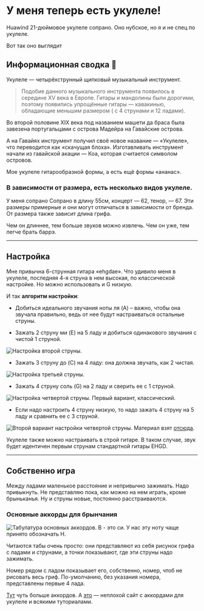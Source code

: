# У меня теперь есть укулеле!
Huawind 21-дюймовое укулеле сопрано. Оно нубское, но я и не спец по укулеле.

Вот так оно выглядит
## Информационная сводка 🧐
Укулеле — четырёхструнный щипковый музыкальный инструмент.

>Подобие данного музыкального инструмента появилось в середине XV века в Европе. Гитары и мандолины были дорогими, поэтому появились упрощённые гитары — кавакинью, обладающие меньшим размером ( с 4 струнами и 12 ладами).

Во второй половине XIX века под названием машети да браса была завезена португальцами с острова Мадейра на Гавайские острова.

А на Гавайях инструмент получил своё новое название — «Укулеле», что переводится как «скачущая блоха». Изготавливать инструмент начали из гавайской акации — Коа, которая считается символом островов.

Мое укулеле гитарообразной формы, а есть ещё формы «ананас».

### В зависимости от размера, есть несколько видов укулеле.

У меня сопрано
Сопрано в длину 55см, концерт — 62, тенор, — 67. Эти размеры примерные и они могут отличаться в зависимости от бренда. От размера также зависит длина грифа.

Чем он длиннее, тем больше звуков можно извлечь. Чем он уже, тем легче брать баррэ.

---
## Настройка
Мне привычна 6-струнная гитара «ehgdae». Что удивило меня в укулеле, последняя 4-я струна в нем высокая, по классической настройке. Но можно использовать и G низкую.

И так **алгоритм настройки**:


- Добиться идеального звучания ноты ля (A) – важно, чтобы она звучала правильно, ведь от нее будут настраиваться остальные струны.

- Зажать 2 струну ми (E) на 5 ладу и добиться одинакового звучания с чистой 1 струной.


![Настройка второй струны.]()
- Зажать 3 струну до (C) на 4 ладу: она должна звучать, как 2 чистая.


![Настройка третьей струны.]()
- Зажать 4 струну соль (G) на 2 ладу и сверить ее с 1 струной.


![Настройка четвертой струны. Первый вариант, классический.]()

- Если надо настроить 4 струну низкую, то надо зажать 4 струну на 5 ладу и сравнить ее с 3 струной.


![Второй вариант настройки четвертой струны.]()
Материал взят [отсюда](https://ukuguides.com/maintenance/how-to-properly-tune-your-ukulele/).

Укулеле также можно настраивать в строй гитаре. В таком случае, звук будет идентичен первым струнам стандартной гитары EHGD.

---
## Собственно игра
Между ладами маленькое расстояние и непривычно зажимать. Надо привыкнуть. Не представляю пока, как можно на нем играть, кроме брыньканья. Ну и струны новые, постоянно расстраиваются. 

### Основные аккорды для брынчания

![Табулатура основных аккордов. B - это си. У нас эту ноту чаще принято обозначать H.]() 

Читаются табы очень просто: они представляют из себя рисунок грифа с ладами и струнами, а точки показывают, где эти струны надо зажимать.


Номер рядом с ладом показывает его, собственно, номер, чтоб не рисовать весь гриф. По-умолчанию, без указания номера, представлены первые 4 лада.


[Тут](https://i2.wp.com/ukuchords.com/files/UkuChords_Complete180ChordChartsPoster_Standard.png) чуть больше аккордов.
А [это](https://ukutabs.com/?ref=tjournal.ru) — неплохой сайт с аккордами для укулеле и всякими туториалами.
